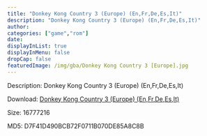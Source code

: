```yaml
---
title: "Donkey Kong Country 3 (Europe) (En,Fr,De,Es,It)"
description: "Donkey Kong Country 3 (Europe) (En,Fr,De,Es,It)"
author: 
categories: ["game","rom"]
date: 
displayInList: true
displayInMenu: false
dropCap: false
featuredImage: /img/gba/Donkey Kong Country 3 [Europe].jpg
---
```


Description: Donkey Kong Country 3 (Europe) (En,Fr,De,Es,It)

Download: <a style="text-decoration:underline;" href="https://mega.nz/#!yfYCgIpI!mOllZj_ivMx_OgTsHcpU712uBO2UKQeU4oQ5eSyKwOA" target = "_blank" rel = "nofollow" > Donkey Kong Country 3 (Europe) (En,Fr,De,Es,It)</a>

Size: 16777216

MD5: D7F41D490BCB72F0711B070DE85A8C8B

